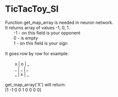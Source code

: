 # TicTacToy_SI

Function get_map_array is needed in neuron network. <br/>
It returns array of values -1, 0, 1.<br/>
&emsp;&emsp;-1 - on this field is your opponent<br/>
&emsp;&emsp;0 - is empty<br/>
&emsp;&emsp;1 - on this field is your sign<br/>
<br/>
It goes row by row for example:<br/>
<br/>
&emsp;&emsp; x | o | _<br/>
&emsp;&emsp; _ | _ | _<br/>
&emsp;&emsp; _ | x | _<br/>
<br/>
get_map_array('X') will return:<br/>
[1 -1 0 0 1 0 0 0 0]<br/>
